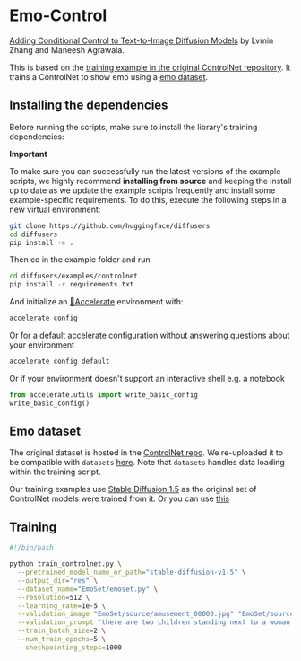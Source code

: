 # Emo-Control

[Adding Conditional Control to Text-to-Image Diffusion Models](https://arxiv.org/abs/2302.05543) by Lvmin Zhang and Maneesh Agrawala.

This is based on the [training example in the original ControlNet repository](https://github.com/lllyasviel/ControlNet/blob/main/docs/train.md). It trains a ControlNet to show emo using a [emo dataset](https://www.dropbox.com/scl/fi/myue506itjfc06m7svdw6/EmoSet-118K.zip?rlkey=7f3oyjkr6zyndf0gau7t140rv&e=1&dl=0).

## Installing the dependencies

Before running the scripts, make sure to install the library's training dependencies:

**Important**

To make sure you can successfully run the latest versions of the example scripts, we highly recommend **installing from source** and keeping the install up to date as we update the example scripts frequently and install some example-specific requirements. To do this, execute the following steps in a new virtual environment:
```bash
git clone https://github.com/huggingface/diffusers
cd diffusers
pip install -e .
```

Then cd in the example folder and run
```bash
cd diffusers/examples/controlnet
pip install -r requirements.txt
```

And initialize an [🤗Accelerate](https://github.com/huggingface/accelerate/) environment with:

```bash
accelerate config
```

Or for a default accelerate configuration without answering questions about your environment

```bash
accelerate config default
```

Or if your environment doesn't support an interactive shell e.g. a notebook

```python
from accelerate.utils import write_basic_config
write_basic_config()
```

## Emo dataset

The original dataset is hosted in the [ControlNet repo](https://www.dropbox.com/scl/fi/myue506itjfc06m7svdw6/EmoSet-118K.zip?rlkey=7f3oyjkr6zyndf0gau7t140rv&e=1&dl=0). We re-uploaded it to be compatible with `datasets` [here](https://drive.google.com/file/d/1rkTWdEOH3QxoSmZPe_fY0sguZLejsrkE/view?usp=sharing). Note that `datasets` handles data loading within the training script.

Our training examples use [Stable Diffusion 1.5](https://huggingface.co/stable-diffusion-v1-5/stable-diffusion-v1-5) as the original set of ControlNet models were trained from it. Or you can use [this]()

## Training

```bash
#!/bin/bash

python train_controlnet.py \
  --pretrained_model_name_or_path="stable-diffusion-v1-5" \
  --output_dir="res" \
  --dataset_name="EmoSet/emoset.py" \
  --resolution=512 \
  --learning_rate=1e-5 \
  --validation_image "EmoSet/source/amusement_00000.jpg" "EmoSet/source/sadness_12982.jpg" \
  --validation_prompt "there are two children standing next to a woman on the beach" "people are sitting at a table with candles and flowers" \
  --train_batch_size=2 \
  --num_train_epochs=5 \
  --checkpointing_steps=1000
```

